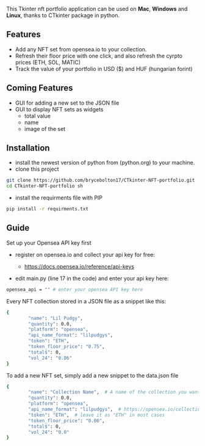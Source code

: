 This Tkinter nft portfolio application can be used on **Mac**, **Windows** and **Linux**, thanks to CTkinter package in python.

## Features

- Add any NFT set from opensea.io to your collection.
- Refresh their floor price with one click, and also refresh the cyrpto prices (ETH, SOL, MATIC)
- Track the value of your portfolio in USD ($) and HUF (hungarian forint)

## Coming Features
- GUI for adding a new set to the JSON file
- GUI to display NFT sets as widgets
  - total value
  - name
  - image of the set

## Installation
- install the newest version of python from (python.org) to your machine.
- clone this project
```sh
git clone https://github.com/brycebolton17/CTkinter-NFT-portfolio.git
cd CTkinter-NFT-portfolio sh
```

- install the requirments file with PIP
```sh
pip install -r requirments.txt
```
## Guide
Set up your Opensea API key first
- register on opensea.io and collect your api key for free:
  - https://docs.opensea.io/reference/api-keys

 
- edit main.py (line 17 in the code) and enter your api key here:
```sh
opensea_api = "" # enter your opensea API key here
```
Every NFT collection stored in a JSON file as a snippet like this:
```sh
{
        "name": "Lil Pudgy",
        "quantity": 0.0,
        "platform": "opensea",
        "api_name_format": "lilpudgys",
        "token": "ETH",
        "token_floor_price": "0.75",
        "total$": 0,
        "vol_24": "0.86"
}
```

To add a new NFT set, simply add a new snippet to the data.json file
```sh
{
        "name": "Collection Name",  # A name of the collection you want (can be anything)
        "quantity": 0.0,
        "platform": "opensea",
        "api_name_format": "lilpudgys",  # https://opensea.io/collection/lilpudgys (check the name at the end in the opensea URL)
        "token": "ETH",  # leave it as "ETH" in most cases
        "token_floor_price": "0.00",
        "total$": 0,
        "vol_24": "0.0"
}
```
